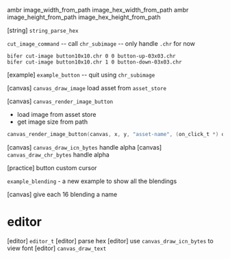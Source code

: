 ambr image_width_from_path image_hex_width_from_path
ambr image_height_from_path image_hex_height_from_path

[string] `string_parse_hex`

`cut_image_command` -- call `chr_subimage` -- only handle `.chr` for now

```
bifer cut-image button10x10.chr 0 0 button-up-03x03.chr
bifer cut-image button10x10.chr 1 0 button-down-03x03.chr
```

[example] `example_button` -- quit using `chr_subimage`

[canvas] `canvas_draw_image` load asset from `asset_store`

[canvas] `canvas_render_image_button`

- load image from asset store
- get image size from path

```c
canvas_render_image_button(canvas, x, y, "asset-name", (on_click_t *) on_click_button);
```

[canvas] `canvas_draw_icn_bytes` handle alpha
[canvas] `canvas_draw_chr_bytes` handle alpha

[practice] button custom cursor

`example_blending` - a new example to show all the blendings

[canvas] give each 16 blending a name

# editor

[editor] `editor_t`
[editor] parse hex
[editor] use `canvas_draw_icn_bytes` to view font
[editor] `canvas_draw_text`
